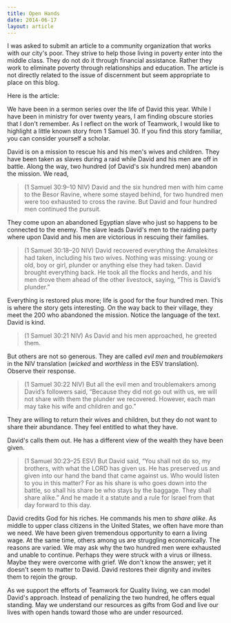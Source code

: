 ```yaml
---
title: Open Hands
date: 2014-06-17
layout: article
---
```


I was asked to submit an article to a community organization that works with our city's poor. They strive to help those living in poverty enter into the middle class. They do not do it through financial assistance. Rather they work to eliminate poverty through relationships and education. The article is not directly related to the issue of discernment but seem appropriate to place on this blog.

Here is the article:

We have been in a sermon series over the life of David this year. While I have been in ministry for over twenty years, I am finding obscure stories that I don't remember. As I reflect on the work of Teamwork, I would like to highlight a little known story from 1 Samuel 30. If you find this story familiar, you can consider yourself a scholar.

David is on a mission to rescue his and his men's wives and children. They have been taken as slaves during a raid while David and his men are off in battle. Along the way, two hundred (of David's six hundred men) abandon the mission. We read,

>(1 Samuel 30:9–10 NIV) David and the six hundred men with him came to the Besor Ravine, where some stayed behind, for two hundred men were too exhausted to cross the ravine. But David and four hundred men continued the pursuit. 

They come upon an abandoned Egyptian slave who just so happens to be connected to the enemy. The slave leads David's men to the raiding party where upon David and his men are victorious in rescuing their families. 

>(1 Samuel 30:18–20 NIV) David recovered everything the Amalekites had taken, including his two wives. Nothing was missing: young or old, boy or girl, plunder or anything else they had taken. David brought everything back. He took all the flocks and herds, and his men drove them ahead of the other livestock, saying, “This is David’s plunder.”

Everything is restored plus more; life is good for the four hundred men. This is where the story gets interesting. On the way back to their village, they meet the 200 who abandoned the mission. Notice the language of the text. David is kind.

>(1 Samuel 30:21 NIV) As David and his men approached, he greeted them.

But others are not so generous. They are called *evil men* and *troublemakers* in the NIV translation (*wicked* and *worthless* in the ESV translation). Observe their response.

>(1 Samuel 30:22 NIV) But all the evil men and troublemakers among David’s followers said, “Because they did not go out with us, we will not share with them the plunder we recovered. However, each man may take his wife and children and go.”

They are willing to return their wives and children, but they do not want to share their abundance. They feel entitled to what they have.

David's calls them out. He has a different view of the wealth they have been given. 

>(1 Samuel 30:23–25 ESV) But David said, “You shall not do so, my brothers, with what the LORD has given us. He has preserved us and given into our hand the band that came against us. Who would listen to you in this matter? For as his share is who goes down into the battle, so shall his share be who stays by the baggage. They shall share alike.” And he made it a statute and a rule for Israel from that day forward to this day.

David credits God for his riches. He commands his men to *share alike*. As middle to upper class citizens in the United States, we often have more than we need. We have been given tremendous opportunity to earn a living wage. At the same time, others among us are struggling economically. The reasons are varied. We may ask why the two hundred men were exhausted and unable to continue. Perhaps they were struck with a virus or illness. Maybe they were overcome with grief. We don't know the answer; yet it doesn't seem to matter to David. David restores their dignity and invites them to rejoin the group.

As we support the efforts of Teamwork for Quality living, we can model David's approach. Instead of penalizing the two hundred, he offers equal standing. May we understand our resources as gifts from God and live our lives with open hands toward those who are under resourced. 
